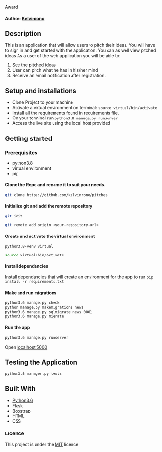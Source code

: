  Award
#### Author: [Kelvinrono](https://github.com/kelvinrono)
## Description
This is an application that will allow users to pitch their ideas. You will have to sign in and get started with the application. You can as well view pitched ideas 
As a user of the web application you will be able to:
1. See the pitched ideas
2. User can pitch what he has in his/her mind
3. Receive an email notification after registration.

## Setup and installations
* Clone Project to your machine
* Activate a virtual environment on terminal: `source virtual/bin/activate`
* Install all the requirements found in requirements file.
* On your terminal run `python3.8 manage.py runserver`
* Access the live site using the local host provided
## Getting started
### Prerequisites
* python3.8
* virtual environment
* pip
#### Clone the Repo and rename it to suit your needs.
```bash
git clone https://github.com/kelvinrono/pitches
```
#### Initialize git and add the remote repository
```bash
git init
```
```bash
git remote add origin <your-repository-url>
```
#### Create and activate the virtual environment
```bash
python3.8-venv virtual
```
```bash
source virtual/bin/activate
```
#### Install dependancies
Install dependancies that will create an environment for the app to run
`pip install -r requirements.txt`
#### Make and run migrations
```bash
python3.6 manage.py check
python manage.py makemigrations news
python3.6 manage.py sqlmigrate news 0001
python3.6 manage.py migrate
```
#### Run the app
```bash
python3.6 manage.py runserver
```
Open [localhost:5000](http://127.0.0.1:5000)
## Testing the Application
`python3.8 manager.py tests`
## Built With
* [Python3.6](https://docs.python.org/3/)
* Flask
* Boostrap
* HTML
* CSS

### Licence
This project is under the  [MIT](LICENSE) licence

